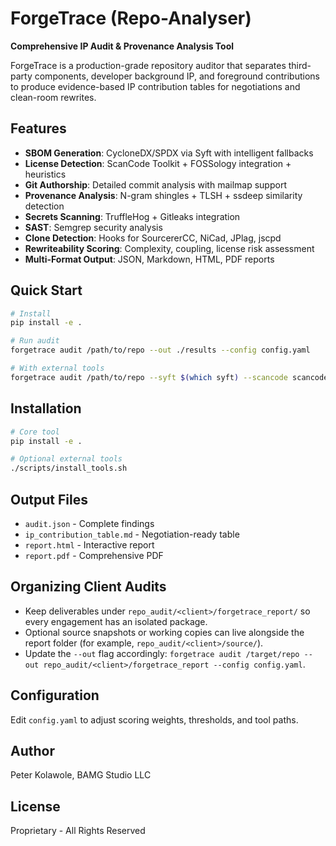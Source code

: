 # ForgeTrace (Repo-Analyser)

**Comprehensive IP Audit & Provenance Analysis Tool**

ForgeTrace is a production-grade repository auditor that separates third-party components, developer background IP, and foreground contributions to produce evidence-based IP contribution tables for negotiations and clean-room rewrites.

## Features

- **SBOM Generation**: CycloneDX/SPDX via Syft with intelligent fallbacks
- **License Detection**: ScanCode Toolkit + FOSSology integration + heuristics
- **Git Authorship**: Detailed commit analysis with mailmap support
- **Provenance Analysis**: N-gram shingles + TLSH + ssdeep similarity detection
- **Secrets Scanning**: TruffleHog + Gitleaks integration
- **SAST**: Semgrep security analysis
- **Clone Detection**: Hooks for SourcererCC, NiCad, JPlag, jscpd
- **Rewriteability Scoring**: Complexity, coupling, license risk assessment
- **Multi-Format Output**: JSON, Markdown, HTML, PDF reports

## Quick Start

```bash
# Install
pip install -e .

# Run audit
forgetrace audit /path/to/repo --out ./results --config config.yaml

# With external tools
forgetrace audit /path/to/repo --syft $(which syft) --scancode scancode
```

## Installation

```bash
# Core tool
pip install -e .

# Optional external tools
./scripts/install_tools.sh
```

## Output Files

- `audit.json` - Complete findings
- `ip_contribution_table.md` - Negotiation-ready table
- `report.html` - Interactive report
- `report.pdf` - Comprehensive PDF

## Organizing Client Audits

- Keep deliverables under `repo_audit/<client>/forgetrace_report/` so every engagement has an isolated package.
- Optional source snapshots or working copies can live alongside the report folder (for example, `repo_audit/<client>/source/`).
- Update the `--out` flag accordingly: `forgetrace audit /target/repo --out repo_audit/<client>/forgetrace_report --config config.yaml`.

## Configuration

Edit `config.yaml` to adjust scoring weights, thresholds, and tool paths.

## Author

Peter Kolawole, BAMG Studio LLC

## License

Proprietary - All Rights Reserved
